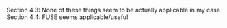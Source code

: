 Section 4.3: None of these things seem to be actually applicable in my case
Section 4.4: FUSE seems applicable/useful
